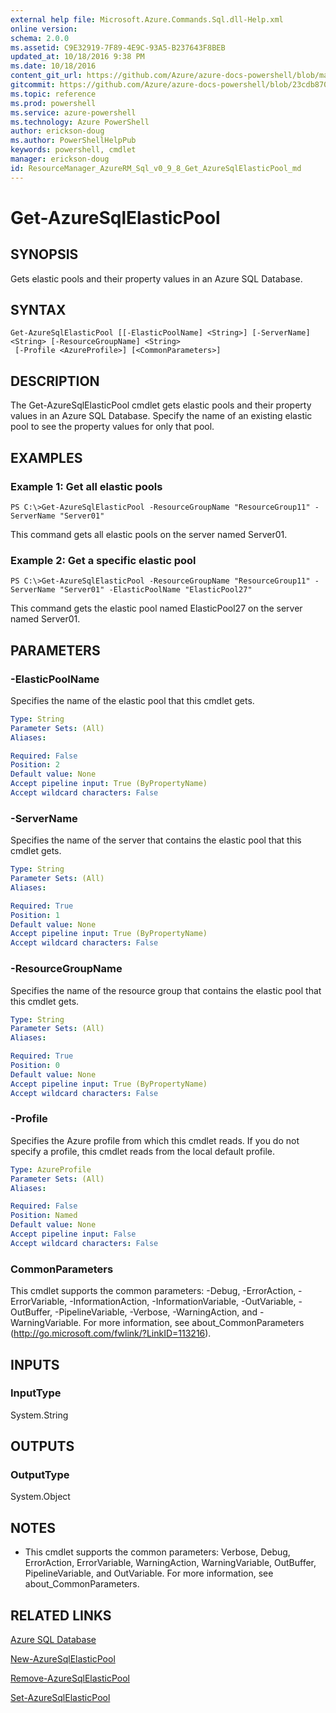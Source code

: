 ```yaml
---
external help file: Microsoft.Azure.Commands.Sql.dll-Help.xml
online version: 
schema: 2.0.0
ms.assetid: C9E32919-7F89-4E9C-93A5-B237643F8BEB
updated_at: 10/18/2016 9:38 PM
ms.date: 10/18/2016
content_git_url: https://github.com/Azure/azure-docs-powershell/blob/master/azureps-cmdlets-docs/ResourceManager/AzureRM.Sql/v0.9.8/Get-AzureSqlElasticPool.md
gitcommit: https://github.com/Azure/azure-docs-powershell/blob/23cdb8705d4ab9807c0e21b238f3b134a7d49c7d/azureps-cmdlets-docs/ResourceManager/AzureRM.Sql/v0.9.8/Get-AzureSqlElasticPool.md
ms.topic: reference
ms.prod: powershell
ms.service: azure-powershell
ms.technology: Azure PowerShell
author: erickson-doug
ms.author: PowerShellHelpPub
keywords: powershell, cmdlet
manager: erickson-doug
id: ResourceManager_AzureRM_Sql_v0_9_8_Get_AzureSqlElasticPool_md
---
```


# Get-AzureSqlElasticPool

## SYNOPSIS
Gets elastic pools and their property values in an Azure SQL Database.

## SYNTAX

```
Get-AzureSqlElasticPool [[-ElasticPoolName] <String>] [-ServerName] <String> [-ResourceGroupName] <String>
 [-Profile <AzureProfile>] [<CommonParameters>]
```

## DESCRIPTION
The Get-AzureSqlElasticPool cmdlet gets elastic pools and their property values in an Azure SQL Database.
Specify the name of an existing elastic pool to see the property values for only that pool.

## EXAMPLES

### Example 1: Get all elastic pools
```
PS C:\>Get-AzureSqlElasticPool -ResourceGroupName "ResourceGroup11" -ServerName "Server01"
```

This command gets all elastic pools on the server named Server01.

### Example 2: Get a specific elastic pool
```
PS C:\>Get-AzureSqlElasticPool -ResourceGroupName "ResourceGroup11" -ServerName "Server01" -ElasticPoolName "ElasticPool27"
```

This command gets the elastic pool named ElasticPool27 on the server named Server01.

## PARAMETERS

### -ElasticPoolName
Specifies the name of the elastic pool that this cmdlet gets.

```yaml
Type: String
Parameter Sets: (All)
Aliases: 

Required: False
Position: 2
Default value: None
Accept pipeline input: True (ByPropertyName)
Accept wildcard characters: False
```

### -ServerName
Specifies the name of the server that contains the elastic pool that this cmdlet gets.

```yaml
Type: String
Parameter Sets: (All)
Aliases: 

Required: True
Position: 1
Default value: None
Accept pipeline input: True (ByPropertyName)
Accept wildcard characters: False
```

### -ResourceGroupName
Specifies the name of the resource group that contains the elastic pool that this cmdlet gets.

```yaml
Type: String
Parameter Sets: (All)
Aliases: 

Required: True
Position: 0
Default value: None
Accept pipeline input: True (ByPropertyName)
Accept wildcard characters: False
```

### -Profile
Specifies the Azure profile from which this cmdlet reads.
If you do not specify a profile, this cmdlet reads from the local default profile.

```yaml
Type: AzureProfile
Parameter Sets: (All)
Aliases: 

Required: False
Position: Named
Default value: None
Accept pipeline input: False
Accept wildcard characters: False
```

### CommonParameters
This cmdlet supports the common parameters: -Debug, -ErrorAction, -ErrorVariable, -InformationAction, -InformationVariable, -OutVariable, -OutBuffer, -PipelineVariable, -Verbose, -WarningAction, and -WarningVariable. For more information, see about_CommonParameters (http://go.microsoft.com/fwlink/?LinkID=113216).

## INPUTS

### InputType
System.String

## OUTPUTS

### OutputType
System.Object

## NOTES
* This cmdlet supports the common parameters: Verbose, Debug, ErrorAction, ErrorVariable, WarningAction, WarningVariable, OutBuffer, PipelineVariable, and OutVariable. For more information, see about_CommonParameters.

## RELATED LINKS

[Azure SQL Database]()

[New-AzureSqlElasticPool]()

[Remove-AzureSqlElasticPool]()

[Set-AzureSqlElasticPool]()


